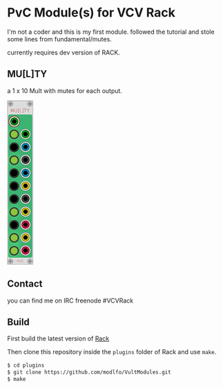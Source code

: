 
# PvC Module(s) for VCV Rack

I'm not a coder and this is my first module.
followed the tutorial and stole some lines from fundamental/mutes.

currently requires dev version of RACK.

## MU[L]TY

a 1 x 10 Mult with mutes for each output.
 
![Multy](/images/Multy.PNG?raw=true "Multy")


## Contact

you can find me on IRC freenode #VCVRack


## Build

First build the latest version of [Rack](https://github.com/VCVRack/Rack) 

Then clone this repository inside the `plugins` folder of Rack and use `make`.

```
$ cd plugins
$ git clone https://github.com/modlfo/VultModules.git
$ make
```
